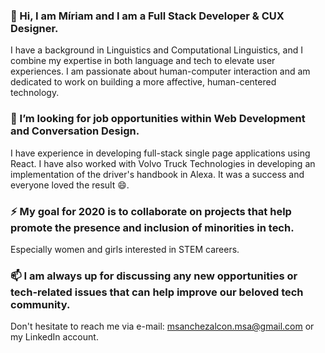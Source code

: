 ### 👋 Hi, I am Míriam and I am a Full Stack Developer & CUX Designer.
I have a background in Linguistics and Computational Linguistics, and I combine my expertise in both language and tech to elevate user experiences. I am passionate about human-computer interaction and am dedicated to work on building a more affective, human-centered technology.

### 💼 I’m looking for job opportunities within Web Development and Conversation Design.
I have experience in developing full-stack single page applications using React. I have also worked with Volvo Truck Technologies in developing an implementation of the driver's handbook in Alexa. It was a success and everyone loved the result 😄.

### ⚡ My goal for 2020 is to collaborate on projects that help promote the presence and inclusion of minorities in tech.
Especially women and girls interested in STEM careers.

### 📫 I am always up for discussing any new opportunities or tech-related issues that can help improve our beloved tech community. 
Don't hesitate to reach me via e-mail: msanchezalcon.msa@gmail.com or my LinkedIn account.

<!--
**msanchezalcon/msanchezalcon** is a ✨ _special_ ✨ repository because its `README.md` (this file) appears on your GitHub profile.


- 😄 Pronouns: ...
- ⚡ Fun fact: ...
-->
